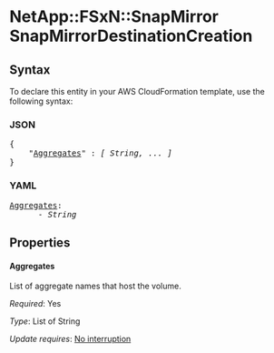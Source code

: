 # NetApp::FSxN::SnapMirror SnapMirrorDestinationCreation

## Syntax

To declare this entity in your AWS CloudFormation template, use the following syntax:

### JSON

<pre>
{
    "<a href="#aggregates" title="Aggregates">Aggregates</a>" : <i>[ String, ... ]</i>
}
</pre>

### YAML

<pre>
<a href="#aggregates" title="Aggregates">Aggregates</a>: <i>
      - String</i>
</pre>

## Properties

#### Aggregates

List of aggregate names that host the volume.

_Required_: Yes

_Type_: List of String

_Update requires_: [No interruption](https://docs.aws.amazon.com/AWSCloudFormation/latest/UserGuide/using-cfn-updating-stacks-update-behaviors.html#update-no-interrupt)

